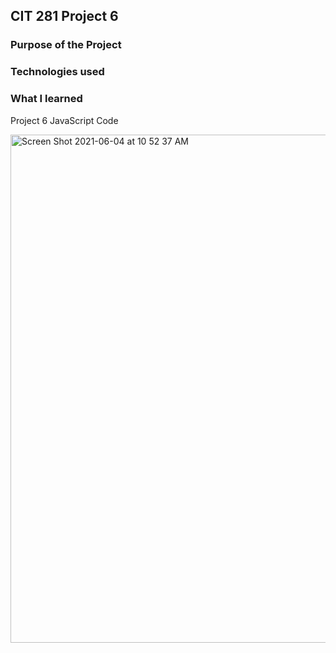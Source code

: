 ## CIT 281 Project 6

### Purpose of the Project

### Technologies used

### What I learned

Project 6 JavaScript Code

<img width="813" alt="Screen Shot 2021-06-04 at 10 52 37 AM" src="https://user-images.githubusercontent.com/84147507/120843502-0991a800-c523-11eb-80ee-8111c293d60e.png">
